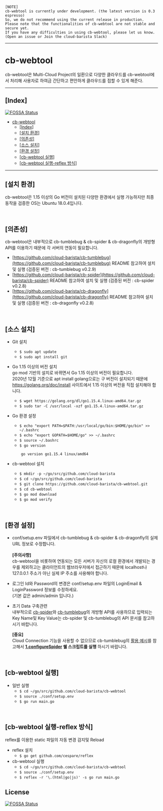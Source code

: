 ```
[NOTE]
cb-webtool is currently under development. (the latest version is 0.3 espresso)
So, we do not recommend using the current release in production.
Please note that the functionalities of cb-webtool are not stable and secure yet.
If you have any difficulties in using cb-webtool, please let us know.
(Open an issue or Join the cloud-barista Slack)
```
***

cb-webtool
==========
cb-webtool은 Multi-Cloud Project의 일환으로 다양한 클라우드를 cb-webtool에서 처리해 사용자로 하여금 간단하고 편안하게 클라우드를 접할 수 있게 해준다.
***
## [Index]
[![FOSSA Status](https://app.fossa.com/api/projects/git%2Bgithub.com%2Fcloud-barista%2Fcb-webtool.svg?type=shield)](https://app.fossa.com/projects/git%2Bgithub.com%2Fcloud-barista%2Fcb-webtool?ref=badge_shield)

- [cb-webtool](#cb-webtool)
  - [[Index]](#index)
  - [[설치 환경]](#설치-환경)
  - [[의존성]](#의존성)
  - [[소스 설치]](#소스-설치)
  - [[환경 설정]](#환경-설정)
  - [[cb-webtool 실행]](#cb-webtool-실행)
  - [[cb-webtool 실행-reflex 방식]](#cb-webtool-실행-reflex-방식)
***
## [설치 환경]
cb-webtool은 1.15 이상의 Go 버전이 설치된 다양한 환경에서 실행 가능하지만 최종 동작을 검증한 OS는 Ubuntu 18.0.4입니다.

<br>

## [의존성]
cb-webtool은 내부적으로 cb-tumblebug & cb-spider & cb-dragonfly의 개방형 API를 이용하기 때문에 각 서버의 연동이 필요합니다.<br>
- [https://github.com/cloud-barista/cb-tumblebug](https://github.com/cloud-barista/cb-tumblebug) README 참고하여 설치 및 실행 (검증된 버전 : cb-tumblebug v0.2.9)
- [https://github.com/cloud-barista/cb-spider](https://github.com/cloud-barista/cb-spider) README 참고하여 설치 및 실행 (검증된 버전 : cb-spider v0.2.8)
- [https://github.com/cloud-barista/cb-dragonfly](https://github.com/cloud-barista/cb-dragonfly) README 참고하여 설치 및 실행 (검증된 버전 : cb-dragonfly v0.2.8)

<br>

## [소스 설치]
- Git 설치
  - `$ sudo apt update`
  - `$ sudo apt install git`

- Go 1.15 이상의 버전 설치<br>
  go mod 기반의 설치로 바뀌면서 Go 1.15 이상의 버전이 필요합니다.<br>
  2020년 12월 기준으로 apt install golang으로는 구 버전이 설치되기 때문에 https://golang.org/doc/install 사이트에서 1.15 이상의 버전을 직접 설치해야 합니다.<br>
  - `$ wget https://golang.org/dl/go1.15.4.linux-amd64.tar.gz`
  - `$ sudo tar -C /usr/local -xzf go1.15.4.linux-amd64.tar.gz`

- Go 환경 설정  
  - `$ echo "export PATH=$PATH:/usr/local/go/bin:$HOME/go/bin" >> ~/.bashrc`
  - `$ echo "export GOPATH=$HOME/go" >> ~/.bashrc`
  - `$ source ~/.bashrc`
  - `$ go version`
  ```
      go version go1.15.4 linux/amd64
  ```

 - cb-webtool 설치
   - `$ mkdir -p ~/go/src/github.com/cloud-barista`
   - `$ cd ~/go/src/github.com/cloud-barista`
   - `$ git clone https://github.com/cloud-barista/cb-webtool.git`
   - `$ cd cb-webtool`
   - `$ go mod download`
   - `$ go mod verify`

<br>

## [환경 설정]
   - conf/setup.env 파일에서 cb-tumblebug & cb-spider & cb-dragonfly의 실제 URL 정보로 수정합니다.<br><br>
     **[주의사항]**<br> cb-webtool을 비롯하여 연동되는 모든 서버가 자신의 로컬 환경에서 개발되는 경우를 제외하고는 클라이언트의 웹브라우저에서 접근하기 때문에 localhost나 127.0.0.1 주소가 아닌 실제 IP 주소를 사용해야 합니다.

   - 로그인 Id와 Password의 변경은 conf/setup.env 파일의 LoginEmail & LoginPassword 정보를 수정하세요.<br>
     (기본 값은 admin/admin 입니다.)

   - 초기 Data 구축관련<br>
     내부적으로 [cb-spider](https://github.com/cloud-barista/cb-spider)와 [cb-tumblebug](https://github.com/cloud-barista/cb-tumblebug)의 개방형 API를 사용하므로 입력되는 Key Name및 Key Value는 cb-spider 및 cb-tumblebug의 API 문서를 참고하시기 바랍니다.<br>

     **[중요]**<br>
     Cloud Connection 기능을 사용할 수 없으므로 cb-tumblebug의 [활용 예시](https://github.com/cloud-barista/cb-spider#%ED%99%9C%EC%9A%A9-%EC%98%88%EC%8B%9C_)를 참고해서 **[1.configureSpider](https://github.com/cloud-barista/cb-tumblebug#1-%ED%81%B4%EB%9D%BC%EC%9A%B0%EB%93%9C%EC%A0%95%EB%B3%B4-namespace-mcir-mcis-%EB%93%B1-%EA%B0%9C%EB%B3%84-%EC%A0%9C%EC%96%B4-%EC%8B%9C%ED%97%98) 쉘 스크립트를 실행** 하시기 바랍니다.

<br>

## [cb-webtool 실행]
  - 일반 실행 
    - `$ cd ~/go/src/github.com/cloud-barista/cb-webtool`
    - `$ source ./conf/setup.env`
    - `$ go run main.go`
  
<br>

## [cb-webtool 실행-reflex 방식]
reflex를 이용한 static 파일의 자동 변경 감지및 Reload
  - reflex 설치
    - `$ go get github.com/cespare/reflex`
  - cb-webtool 실행
    - `$ cd ~/go/src/github.com/cloud-barista/cb-webtool`
    - `$ source ./conf/setup.env`
    - `$ reflex -r '\.(html|go|js)' -s go run main.go`

## License
[![FOSSA Status](https://app.fossa.com/api/projects/git%2Bgithub.com%2Fcloud-barista%2Fcb-webtool.svg?type=large)](https://app.fossa.com/projects/git%2Bgithub.com%2Fcloud-barista%2Fcb-webtool?ref=badge_large)